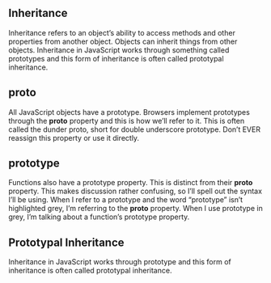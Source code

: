 Inheritance
-------------------------------------------------------
Inheritance refers to an object’s ability to access methods and other properties from another object. Objects can inherit things from other objects. Inheritance in JavaScript works through something called prototypes and this form of inheritance is often called prototypal inheritance.


__proto__
-------------------------------------------------------
All JavaScript objects have a prototype. Browsers implement prototypes through the __proto__ property and this is how we’ll refer to it. This is often called the dunder proto, short for double underscore prototype. Don’t EVER reassign this property or use it directly.


prototype
-------------------------------------------------------
Functions also have a prototype property. This is distinct from their __proto__ property. This makes discussion rather confusing, so I’ll spell out the syntax I’ll be using. When I refer to a prototype and the word “prototype” isn’t highlighted grey, I’m referring to the __proto__ property. When I use prototype in grey, I’m talking about a function’s prototype property.


Prototypal Inheritance
-------------------------------------------------------
Inheritance in JavaScript works through prototype and this form of inheritance is often called prototypal inheritance.
